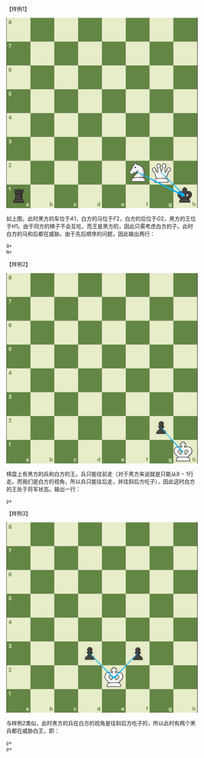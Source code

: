 【样例$1$】

![](test-1.jpg)

如上图，此时黑方的车位于$A1$，白方的马位于$F2$，白方的后位于$G2$，黑方的王位于$H1$。由于同方的棋子不会互吃，而王是黑方的，因此只需考虑白方的子。此时白方的马和后都在威胁。由于先后顺序的问题，因此输出两行：

```
Q+
N+
```

【样例$2$】

![](test-2.jpg)

棋盘上有黑方的兵和白方的王。兵只能往前走（对于黑方来说就是只能从$8-1$行走。而我们是白方的视角，所以兵只能往后走，并往斜后方吃子），因此这时白方的王处于将军状态。输出一行：

```
p+
```

【样例$3$】

![](test-3.jpg)

与样例$2$类似，此时黑方的兵在白方的视角是往斜后方吃子的，所以此时有两个黑兵都在威胁白王，即：

```
p+
p+
```
